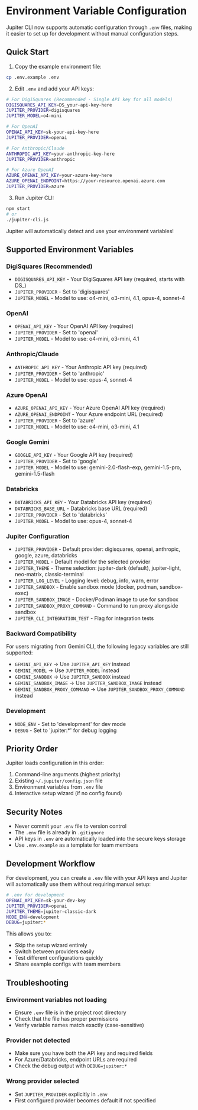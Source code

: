 # Environment Variable Configuration

Jupiter CLI now supports automatic configuration through `.env` files, making it easier to set up for development without manual configuration steps.

## Quick Start

1. Copy the example environment file:
```bash
cp .env.example .env
```

2. Edit `.env` and add your API keys:
```bash
# For DigiSquares (Recommended - Single API key for all models)
DIGISQUARES_API_KEY=DS_your-api-key-here
JUPITER_PROVIDER=digisquares
JUPITER_MODEL=o4-mini

# For OpenAI
OPENAI_API_KEY=sk-your-api-key-here
JUPITER_PROVIDER=openai

# For Anthropic/Claude
ANTHROPIC_API_KEY=your-anthropic-key-here
JUPITER_PROVIDER=anthropic

# For Azure OpenAI
AZURE_OPENAI_API_KEY=your-azure-key-here
AZURE_OPENAI_ENDPOINT=https://your-resource.openai.azure.com
JUPITER_PROVIDER=azure
```

3. Run Jupiter CLI:
```bash
npm start
# or
./jupiter-cli.js
```

Jupiter will automatically detect and use your environment variables!

## Supported Environment Variables

### DigiSquares (Recommended)
- `DIGISQUARES_API_KEY` - Your DigiSquares API key (required, starts with DS_)
- `JUPITER_PROVIDER` - Set to 'digisquares'
- `JUPITER_MODEL` - Model to use: o4-mini, o3-mini, 4.1, opus-4, sonnet-4

### OpenAI
- `OPENAI_API_KEY` - Your OpenAI API key (required)
- `JUPITER_PROVIDER` - Set to 'openai'
- `JUPITER_MODEL` - Model to use: o4-mini, o3-mini, 4.1

### Anthropic/Claude
- `ANTHROPIC_API_KEY` - Your Anthropic API key (required)
- `JUPITER_PROVIDER` - Set to 'anthropic'
- `JUPITER_MODEL` - Model to use: opus-4, sonnet-4

### Azure OpenAI
- `AZURE_OPENAI_API_KEY` - Your Azure OpenAI API key (required)
- `AZURE_OPENAI_ENDPOINT` - Your Azure endpoint URL (required)
- `JUPITER_PROVIDER` - Set to 'azure'
- `JUPITER_MODEL` - Model to use: o4-mini, o3-mini, 4.1

### Google Gemini
- `GOOGLE_API_KEY` - Your Google API key (required)
- `JUPITER_PROVIDER` - Set to 'google'
- `JUPITER_MODEL` - Model to use: gemini-2.0-flash-exp, gemini-1.5-pro, gemini-1.5-flash

### Databricks
- `DATABRICKS_API_KEY` - Your Databricks API key (required)
- `DATABRICKS_BASE_URL` - Databricks base URL (required)
- `JUPITER_PROVIDER` - Set to 'databricks'
- `JUPITER_MODEL` - Model to use: opus-4, sonnet-4

### Jupiter Configuration
- `JUPITER_PROVIDER` - Default provider: digisquares, openai, anthropic, google, azure, databricks
- `JUPITER_MODEL` - Default model for the selected provider
- `JUPITER_THEME` - Theme selection: jupiter-dark (default), jupiter-light, neo-matrix, classic-terminal
- `JUPITER_LOG_LEVEL` - Logging level: debug, info, warn, error
- `JUPITER_SANDBOX` - Enable sandbox mode (docker, podman, sandbox-exec)
- `JUPITER_SANDBOX_IMAGE` - Docker/Podman image to use for sandbox
- `JUPITER_SANDBOX_PROXY_COMMAND` - Command to run proxy alongside sandbox
- `JUPITER_CLI_INTEGRATION_TEST` - Flag for integration tests

### Backward Compatibility
For users migrating from Gemini CLI, the following legacy variables are still supported:
- `GEMINI_API_KEY` → Use `JUPITER_API_KEY` instead
- `GEMINI_MODEL` → Use `JUPITER_MODEL` instead
- `GEMINI_SANDBOX` → Use `JUPITER_SANDBOX` instead
- `GEMINI_SANDBOX_IMAGE` → Use `JUPITER_SANDBOX_IMAGE` instead
- `GEMINI_SANDBOX_PROXY_COMMAND` → Use `JUPITER_SANDBOX_PROXY_COMMAND` instead

### Development
- `NODE_ENV` - Set to 'development' for dev mode
- `DEBUG` - Set to 'jupiter:*' for debug logging

## Priority Order

Jupiter loads configuration in this order:
1. Command-line arguments (highest priority)
2. Existing `~/.jupiter/config.json` file
3. Environment variables from `.env` file
4. Interactive setup wizard (if no config found)

## Security Notes

- Never commit your `.env` file to version control
- The `.env` file is already in `.gitignore`
- API keys in `.env` are automatically loaded into the secure keys storage
- Use `.env.example` as a template for team members

## Development Workflow

For development, you can create a `.env` file with your API keys and Jupiter will automatically use them without requiring manual setup:

```bash
# .env for development
OPENAI_API_KEY=sk-your-dev-key
JUPITER_PROVIDER=openai
JUPITER_THEME=jupiter-classic-dark
NODE_ENV=development
DEBUG=jupiter:*
```

This allows you to:
- Skip the setup wizard entirely
- Switch between providers easily
- Test different configurations quickly
- Share example configs with team members

## Troubleshooting

### Environment variables not loading
- Ensure `.env` file is in the project root directory
- Check that the file has proper permissions
- Verify variable names match exactly (case-sensitive)

### Provider not detected
- Make sure you have both the API key and required fields
- For Azure/Databricks, endpoint URLs are required
- Check the debug output with `DEBUG=jupiter:*`

### Wrong provider selected
- Set `JUPITER_PROVIDER` explicitly in `.env`
- First configured provider becomes default if not specified